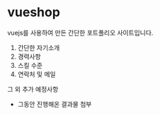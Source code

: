 # vueshop

vuejs를 사용하여 만든 간단한 포트폴리오 사이트입니다.

1. 간단한 자기소개
2. 경력사항
3. 스킬 수준
4. 연락처 및 메일

그 외 추가 예정사항
- 그동안 진행해온 결과물 첨부
 